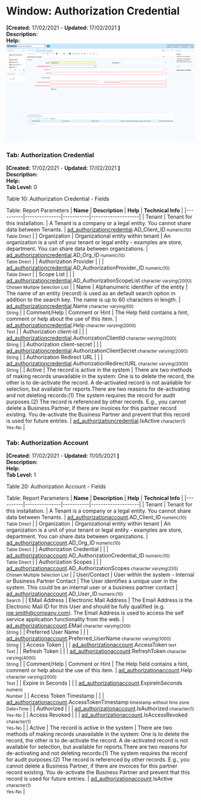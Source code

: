 # Window: Authorization Credential

**[Created:** 17/02/2021 - **Updated:** 17/02/2021 **]**  
**Description:**   
**Help:**   
![](/img/docs/manual/AuthorizationCredential-Window_iDempiere_v12.0.0.png)

### Tab: Authorization Credential

**[Created:** 17/02/2021 - **Updated:** 17/02/2021 **]**   
**Description:**   
**Help:**   
**Tab Level:** 0

Table 10: Authorization Credential - Fields 

Table: Report Parameters
| **Name** | **Description** | **Help** | **Technical Info** |
|----------|---------------|-----------|--------------------|
| Tenant | Tenant for this installation. | A Tenant is a company or a legal entity. You cannot share data between Tenants. | [ad_authorizationcredential](https://idempiere-schemaspy.muriloht.com/adempiere/tables/ad_authorizationcredential.html).AD_Client_ID<small> numeric(10) <br/> Table Direct</small> | 
| Organization | Organizational entity within tenant | An organization is a unit of your tenant or legal entity - examples are store, department. You can share data between organizations. | [ad_authorizationcredential](https://idempiere-schemaspy.muriloht.com/adempiere/tables/ad_authorizationcredential.html).AD_Org_ID<small> numeric(10) <br/> Table Direct</small> | 
| Authorization Provider |  |  | [ad_authorizationcredential](https://idempiere-schemaspy.muriloht.com/adempiere/tables/ad_authorizationcredential.html).AD_AuthorizationProvider_ID<small> numeric(10) <br/> Table Direct</small> | 
| Scope List |  |  | [ad_authorizationcredential](https://idempiere-schemaspy.muriloht.com/adempiere/tables/ad_authorizationcredential.html).AD_AuthorizationScopeList<small> character varying(2000) <br/> Chosen Multiple Selection List</small> | 
| Name | Alphanumeric identifier of the entity | The name of an entity (record) is used as an default search option in addition to the search key. The name is up to 60 characters in length. | [ad_authorizationcredential](https://idempiere-schemaspy.muriloht.com/adempiere/tables/ad_authorizationcredential.html).Name<small> character varying(60) <br/> String</small> | 
| Comment/Help | Comment or Hint | The Help field contains a hint, comment or help about the use of this item. | [ad_authorizationcredential](https://idempiere-schemaspy.muriloht.com/adempiere/tables/ad_authorizationcredential.html).Help<small> character varying(2000) <br/> Text</small> | 
| Authorization client-id |  |  | [ad_authorizationcredential](https://idempiere-schemaspy.muriloht.com/adempiere/tables/ad_authorizationcredential.html).AuthorizationClientId<small> character varying(2000) <br/> String</small> | 
| Authorization client-secret |  |  | [ad_authorizationcredential](https://idempiere-schemaspy.muriloht.com/adempiere/tables/ad_authorizationcredential.html).AuthorizationClientSecret<small> character varying(2000) <br/> String</small> | 
| Authorization Redirect URL |  |  | [ad_authorizationcredential](https://idempiere-schemaspy.muriloht.com/adempiere/tables/ad_authorizationcredential.html).AuthorizationRedirectURL<small> character varying(2000) <br/> String</small> | 
| Active | The record is active in the system | There are two methods of making records unavailable in the system: One is to delete the record, the other is to de-activate the record. A de-activated record is not available for selection, but available for reports.There are two reasons for de-activating and not deleting records:(1) The system requires the record for audit purposes.(2) The record is referenced by other records. E.g., you cannot delete a Business Partner, if there are invoices for this partner record existing. You de-activate the Business Partner and prevent that this record is used for future entries. | [ad_authorizationcredential](https://idempiere-schemaspy.muriloht.com/adempiere/tables/ad_authorizationcredential.html).IsActive<small> character(1) <br/> Yes-No</small> | 


### Tab: Authorization Account

**[Created:** 17/02/2021 - **Updated:** 11/05/2021 **]**   
**Description:**   
**Help:**   
**Tab Level:** 1

Table 20: Authorization Account - Fields 

Table: Report Parameters
| **Name** | **Description** | **Help** | **Technical Info** |
|----------|---------------|-----------|--------------------|
| Tenant | Tenant for this installation. | A Tenant is a company or a legal entity. You cannot share data between Tenants. | [ad_authorizationaccount](https://idempiere-schemaspy.muriloht.com/adempiere/tables/ad_authorizationaccount.html).AD_Client_ID<small> numeric(10) <br/> Table Direct</small> | 
| Organization | Organizational entity within tenant | An organization is a unit of your tenant or legal entity - examples are store, department. You can share data between organizations. | [ad_authorizationaccount](https://idempiere-schemaspy.muriloht.com/adempiere/tables/ad_authorizationaccount.html).AD_Org_ID<small> numeric(10) <br/> Table Direct</small> | 
| Authorization Credential |  |  | [ad_authorizationaccount](https://idempiere-schemaspy.muriloht.com/adempiere/tables/ad_authorizationaccount.html).AD_AuthorizationCredential_ID<small> numeric(10) <br/> Table Direct</small> | 
| Authorization Scopes |  |  | [ad_authorizationaccount](https://idempiere-schemaspy.muriloht.com/adempiere/tables/ad_authorizationaccount.html).AD_AuthorizationScopes<small> character varying(255) <br/> Chosen Multiple Selection List</small> | 
| User/Contact | User within the system - Internal or Business Partner Contact | The User identifies a unique user in the system. This could be an internal user or a business partner contact | [ad_authorizationaccount](https://idempiere-schemaspy.muriloht.com/adempiere/tables/ad_authorizationaccount.html).AD_User_ID<small> numeric(10) <br/> Search</small> | 
| EMail Address | Electronic Mail Address | The Email Address is the Electronic Mail ID for this User and should be fully qualified (e.g. joe.smith@company.com). The Email Address is used to access the self service application functionality from the web. | [ad_authorizationaccount](https://idempiere-schemaspy.muriloht.com/adempiere/tables/ad_authorizationaccount.html).EMail<small> character varying(200) <br/> String</small> | 
| Preferred User Name |  |  | [ad_authorizationaccount](https://idempiere-schemaspy.muriloht.com/adempiere/tables/ad_authorizationaccount.html).Preferred_UserName<small> character varying(1000) <br/> String</small> | 
| Access Token |  |  | [ad_authorizationaccount](https://idempiere-schemaspy.muriloht.com/adempiere/tables/ad_authorizationaccount.html).AccessToken<small> text <br/> Text</small> | 
| Refresh Token |  |  | [ad_authorizationaccount](https://idempiere-schemaspy.muriloht.com/adempiere/tables/ad_authorizationaccount.html).RefreshToken<small> character varying(4000) <br/> String</small> | 
| Comment/Help | Comment or Hint | The Help field contains a hint, comment or help about the use of this item. | [ad_authorizationaccount](https://idempiere-schemaspy.muriloht.com/adempiere/tables/ad_authorizationaccount.html).Help<small> character varying(2000) <br/> Text</small> | 
| Expire in Seconds |  |  | [ad_authorizationaccount](https://idempiere-schemaspy.muriloht.com/adempiere/tables/ad_authorizationaccount.html).ExpireInSeconds<small> numeric <br/> Number</small> | 
| Access Token Timestamp |  |  | [ad_authorizationaccount](https://idempiere-schemaspy.muriloht.com/adempiere/tables/ad_authorizationaccount.html).AccessTokenTimestamp<small> timestamp without time zone <br/> Date+Time</small> | 
| Authorized |  |  | [ad_authorizationaccount](https://idempiere-schemaspy.muriloht.com/adempiere/tables/ad_authorizationaccount.html).IsAuthorized<small> character(1) <br/> Yes-No</small> | 
| Access Revoked |  |  | [ad_authorizationaccount](https://idempiere-schemaspy.muriloht.com/adempiere/tables/ad_authorizationaccount.html).IsAccessRevoked<small> character(1) <br/> Yes-No</small> | 
| Active | The record is active in the system | There are two methods of making records unavailable in the system: One is to delete the record, the other is to de-activate the record. A de-activated record is not available for selection, but available for reports.There are two reasons for de-activating and not deleting records:(1) The system requires the record for audit purposes.(2) The record is referenced by other records. E.g., you cannot delete a Business Partner, if there are invoices for this partner record existing. You de-activate the Business Partner and prevent that this record is used for future entries. | [ad_authorizationaccount](https://idempiere-schemaspy.muriloht.com/adempiere/tables/ad_authorizationaccount.html).IsActive<small> character(1) <br/> Yes-No</small> | 


